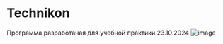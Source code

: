 # Technikon
Программа разработаная для учебной практики 23.10.2024
![image](https://github.com/user-attachments/assets/2319cc17-b38b-483b-a88d-13ebe052ef02)

